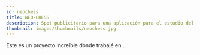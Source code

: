 ```yaml
---
id: neochess
title: NEO-CHESS
description: Spot publicitario para una aplicación para el estudio del ajedrez.
thumbnail: images/thumbnails/neochess.jpg
---
```

Este es un proyecto increíble donde trabajé en...
